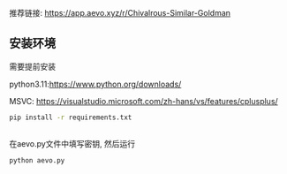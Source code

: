 推荐链接: https://app.aevo.xyz/r/Chivalrous-Similar-Goldman

## 安装环境

需要提前安装

python3.11:https://www.python.org/downloads/

MSVC: https://visualstudio.microsoft.com/zh-hans/vs/features/cplusplus/

```bash
pip install -r requirements.txt
```
##

在aevo.py文件中填写密钥, 然后运行

```bash
python aevo.py
```
